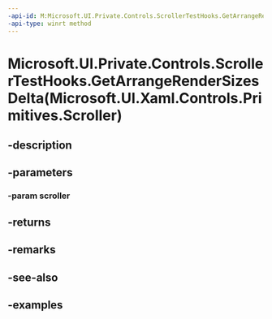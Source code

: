 ```yaml
---
-api-id: M:Microsoft.UI.Private.Controls.ScrollerTestHooks.GetArrangeRenderSizesDelta(Microsoft.UI.Xaml.Controls.Primitives.Scroller)
-api-type: winrt method
---
```


# Microsoft.UI.Private.Controls.ScrollerTestHooks.GetArrangeRenderSizesDelta(Microsoft.UI.Xaml.Controls.Primitives.Scroller)

<!--
public static System.Numerics.Vector2 GetArrangeRenderSizesDelta (Microsoft.UI.Xaml.Controls.Primitives.Scroller scroller);
-->


## -description

## -parameters

### -param scroller

## -returns

## -remarks

## -see-also

## -examples


